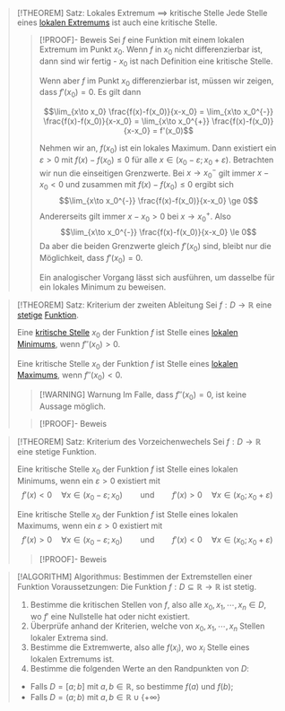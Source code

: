 > [!THEOREM] Satz: Lokales Extremum $\implies$ kritische Stelle
> Jede Stelle eines [lokalen Extremums](../../Funktionen/Extrema/Lokale%20Extrema.md) ist auch eine kritische Stelle.
> > [!PROOF]- Beweis
> > Sei $f$ eine Funktion mit einem lokalen Extremum im Punkt $x_0$. Wenn $f$ in $x_0$ nicht differenzierbar ist, dann sind wir fertig - $x_0$ ist nach Definition eine kritische Stelle.
> > 
> > Wenn aber $f$ im Punkt $x_0$ differenzierbar ist, müssen wir zeigen, dass $f'(x_0)=0$. Es gilt dann
> > 
> > $$\lim_{x\to x_0} \frac{f(x)-f(x_0)}{x-x_0} = \lim_{x\to x_0^{-}} \frac{f(x)-f(x_0)}{x-x_0} = \lim_{x\to x_0^{+}} \frac{f(x)-f(x_0)}{x-x_0} = f'(x_0)$$
> > 
> > Nehmen wir an, $f(x_0)$ ist ein lokales Maximum. Dann existiert ein $\varepsilon \gt 0$ mit $f(x)-f(x_0)\le 0$ für alle $x \in (x_0-\varepsilon; x_0+\varepsilon)$. Betrachten wir nun die einseitigen Grenzwerte. Bei $x\to x_0^-$ gilt immer $x- x_0\lt 0$ und zusammen mit $f(x)-f(x_0)\le 0$ ergibt sich
> > $$\lim_{x\to x_0^{-}} \frac{f(x)-f(x_0)}{x-x_0} \ge 0$$
> > Andererseits gilt immer $x-x_0\gt 0$ bei $x\to x_0^+$. Also
> > $$\lim_{x\to x_0^{-}} \frac{f(x)-f(x_0)}{x-x_0} \le 0$$
> > Da aber die beiden Grenzwerte gleich $f'(x_0)$ sind, bleibt nur die Möglichkeit, dass $f'(x_0) = 0$.
> > 
> > Ein analogischer Vorgang lässt sich ausführen, um dasselbe für ein lokales Minimum zu beweisen.

> [!THEOREM] Satz: Kriterium der zweiten Ableitung
> Sei $f: D \to\mathbb{R}$ eine [stetige](../../Grenzwerte%20von%20Funktionen/Stetigkeit/Stetigkeit.md) [Funktion](../../Funktionen/Funktion.md).
> 
> Eine [kritische Stelle](../../Funktionen/Extrema/Kritische%20Stellen.md) $x_0$ der Funktion $f$ ist Stelle eines [lokalen Minimums](../../Funktionen/Extrema/Lokale%20Extrema.md), wenn $f''(x_0) \gt 0$.
> 
> Eine kritische Stelle $x_0$ der Funktion $f$ ist Stelle eines [lokalen Maximums](../../Funktionen/Extrema/Lokale%20Extrema.md), wenn $f''(x_0) \lt 0$.
> 
> > [!WARNING] Warnung
> > Im Falle, dass $f''(x_0) = 0$, ist keine Aussage möglich.
> 
> > [!PROOF]- Beweis

> [!THEOREM] Satz: Kriterium des Vorzeichenwechels
> Sei $f: D \to \mathbb{R}$ eine stetige Funktion.
> 
> Eine kritische Stelle $x_0$ der Funktion $f$ ist Stelle eines lokalen Minimums, wenn ein $\varepsilon \gt 0$ existiert mit
> $$f'(x) \lt 0 \quad \forall x \in (x_0-\varepsilon; x_0)\qquad \text{und} \qquad f'(x) \gt 0 \quad \forall x\in (x_0; x_0+\varepsilon)$$
> 
> Eine kritische Stelle $x_0$ der Funktion $f$ ist Stelle eines lokalen Maximums, wenn ein $\varepsilon \gt 0$ existiert mit
> $$f'(x) \gt 0 \quad \forall x \in (x_0-\varepsilon; x_0)\qquad \text{und} \qquad f'(x) \lt 0 \quad \forall x\in (x_0; x_0+\varepsilon)$$
> > [!PROOF]- Beweis

> [!ALGORITHM] Algorithmus: Bestimmen der Extremstellen einer Funktion
> Voraussetzungen: Die Funktion $f: D \subseteq \mathbb{R} \to \mathbb{R}$ ist stetig.
> 1. Bestimme die kritischen Stellen von $f$, also alle $x_0, x_1,\cdots, x_n \in D$, wo $f'$ eine Nullstelle hat oder nicht existiert.
> 2. Überprüfe anhand der Kriterien, welche von $x_0, x_1,\cdots, x_n$ Stellen lokaler Extrema sind.
> 3. Bestimme die Extremwerte, also alle $f(x_i)$, wo $x_i$ Stelle eines lokalen Extremums ist.
> 4. Bestimme die folgenden Werte an den Randpunkten von $D$:
> 	- Falls $D = [a;b]$ mit $a,b\in\mathbb{R}$, so bestimme $f(a)$ und $f(b)$;
> 	- Falls $D = (a; b)$ mit $a, b \in \mathbb{R} \cup \{+\infty\}$